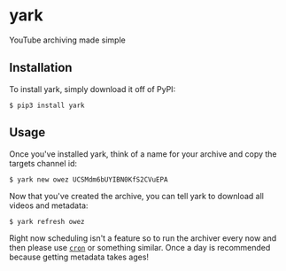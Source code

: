 # yark

YouTube archiving made simple

## Installation

To install yark, simply download it off of PyPI:

```shell
$ pip3 install yark
```

## Usage

Once you've installed yark, think of a name for your archive and copy the targets channel id:

```shell
$ yark new owez UCSMdm6bUYIBN0KfS2CVuEPA
```

Now that you've created the archive, you can tell yark to download all videos and metadata:

```shell
$ yark refresh owez
```

Right now scheduling isn't a feature so to run the archiver every now and then please use [`cron`](https://en.wikipedia.org/wiki/Cron) or something similar. Once a day is recommended because getting metadata takes ages!
